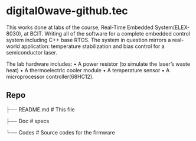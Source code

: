 # digital0wave-github.tec

This works done at labs of the course, Real-Time Embedded System(ELEX-8030), at BCIT. Writing all of the software for a complete embedded control system including C++ base RTOS. The system in question mirrors a real-world application: temperature stabilization and bias control for a semiconductor laser.

The lab hardware includes: 
• A power resistor (to simulate the laser’s waste heat) 
• A thermoelectric cooler module • A temperature sensor 
• A microprocessor controller(68HC12).

## Repo 
├── README.md # This file

├── Doc    # specs

└── Codes  # Source codes for the firmware
